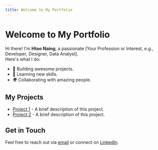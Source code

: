 ```yaml
---
title: Welcome to My Portfolio
---
```


# Welcome to My Portfolio

Hi there! I'm **Htoo Naing**, a passionate [Your Profession or Interest, e.g., Developer, Designer, Data Analyst].  
Here's what I do:
- 🚀 Building awesome projects.
- 🧠 Learning new skills.
- 🌍 Collaborating with amazing people.

## My Projects
- [Project 1](https://github.com/HtooNaing18/project1) - A brief description of this project.
- [Project 2](https://github.com/HtooNaing18/project2) - A brief description of this project.

## Get in Touch
Feel free to reach out via [email](mailto:youremail@example.com) or connect on [LinkedIn](https://linkedin.com/in/your-profile).
